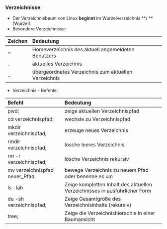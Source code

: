 ### Verzeichnisse

* Der Verzeichnisbaum von Linux **beginnt** im Wurzelverzeichnis **/ **\(Wurzel\).
* Besondere Verzeichnisse: 

| Zeichen | Bedeutung |
| :--- | :--- |
| ~ | Homeverzeichnis des aktuell angemeldeten Benutzers |
| . | aktuelles Verzeichnis |
| .. | übergeordnetes Verzeichnis zum aktuellen Verzeichnis |

* Verzeichnis - Befehle: 

| Befehl | Bedeutung |
| :--- | :--- |
| pwd; | zeige aktuellen Verzeichnispfad |
| cd verzeichnispfad; | wechsle zu Verzeichnispfad |
| mkdir verzeichnispfad; | erzeuge neues Verzeichnis |
| rmdir verzeichnispfad; | lösche leeres Verzeichnis |
| rm -r verzeichnispfad; | lösche Verzeichnis rekursiv |
| mv verzeichnispfad neuer\_Pfad; | bewege Verzeichnis zu neuem Pfad oder benenne es um |
| ls -lah | Zeige kompletten Inhalt des aktuellen Verzeichnisses in ausführlicher Form |
| du -sh verzeichnispfad; | Zeige Gesamtgröße des Verzeichnisinhalts \(rekursiv\) |
| tree; | Zeige die Verzeichnishierachie in einer Baumansicht |



